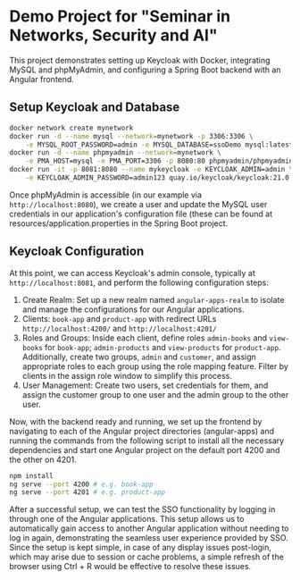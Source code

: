 # Demo Project for "Seminar in Networks, Security and AI"

This project demonstrates setting up Keycloak with Docker, integrating MySQL and phpMyAdmin, and configuring a Spring Boot backend with an Angular frontend.

## Setup Keycloak and Database

```bash
docker network create mynetwork
docker run -d --name mysql --network=mynetwork -p 3306:3306 \
    -e MYSQL_ROOT_PASSWORD=admin -e MYSQL_DATABASE=ssoDemo mysql:latest
docker run -d --name phpmyadmin --network=mynetwork \
    -e PMA_HOST=mysql -e PMA_PORT=3306 -p 8080:80 phpmyadmin/phpmyadmin:latest
docker run -it -p 8081:8080 --name mykeycloak -e KEYCLOAK_ADMIN=admin \
    -e KEYCLOAK_ADMIN_PASSWORD=admin123 quay.io/keycloak/keycloak:21.0.2 start-dev
```
Once phpMyAdmin is accessible (in our example via `http://localhost:8080`), we create a user and update the MySQL user credentials in our application's configuration file
(these can be found at resources/application.properties in the Spring Boot project.

## Keycloak Configuration
At this point, we can access Keycloak's admin console, typically at `http://localhost:8081`, and perform the following configuration steps:
1) Create Realm: Set up a new realm named `angular-apps-realm` to isolate and manage the configurations for our Angular applications.
2) Clients: `book-app` and `product-app` with redirect URLs `http://localhost:4200/` and `http://localhost:4201/`
3) Roles and Groups: Inside each client, define roles `admin-books` and `view-books` for `book-app`; `admin-products` and `view-products` for `product-app`.
Additionally, create two groups, `admin` and `customer`, and assign appropriate roles to each group using the role mapping feature.
Filter by clients in the assign role window to simplify this process.
5) User Management: Create two users, set credentials for them, and assign the customer group to one user and the admin group to the other user.

Now, with the backend ready and running, we set up the frontend by navigating to each of the Angular project directories (angular-apps) and
running the commands from the following script to install all the necessary dependencies and start one Angular project on the default port 4200 and the other on 4201.
```bash
npm install
ng serve --port 4200 # e.g. book-app
ng serve --port 4201 # e.g. product-app
```

After a successful setup, we can test the SSO functionality by logging in through one of the Angular applications. 
This setup allows us to automatically gain access to another Angular application without needing to log in again, demonstrating the seamless user experience provided by SSO. 
Since the setup is kept simple, in case of any display issues post-login, which may arise due to session or cache problems, a simple refresh of the browser using Ctrl + R would be effective to resolve these issues.



